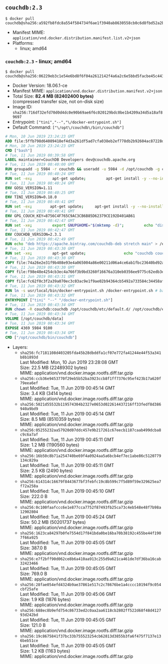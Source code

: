 ## `couchdb:2.3`

```console
$ docker pull couchdb@sha256:a592fb8fdc8a554f584734f6ae1f3940ab8630558cb0c6d8fbd52a2b9d9a3cfa
```

-	Manifest MIME: `application/vnd.docker.distribution.manifest.list.v2+json`
-	Platforms:
	-	linux; amd64

### `couchdb:2.3` - linux; amd64

```console
$ docker pull couchdb@sha256:06229eb3c1e54e6bd8f6f04a2612142f4a6a2c6e5bbd5facbe45c443267f4b3e
```

-	Docker Version: 18.06.1-ce
-	Manifest MIME: `application/vnd.docker.distribution.manifest.v2+json`
-	Total Size: **82.4 MB (82402400 bytes)**  
	(compressed transfer size, not on-disk size)
-	Image ID: `sha256:716df32efd70d0d4dc0e90b69ae6f6c020129bdc0be1b4209a34d5a18af89697`
-	Entrypoint: `["tini","--","\/docker-entrypoint.sh"]`
-	Default Command: `["\/opt\/couchdb\/bin\/couchdb"]`

```dockerfile
# Mon, 10 Jun 2019 23:24:23 GMT
ADD file:5ffb798d64089418ef4d3a261df5ad7cfa038eb2ef778db2b92604ac87228d99 in / 
# Mon, 10 Jun 2019 23:24:23 GMT
CMD ["bash"]
# Tue, 11 Jun 2019 00:39:58 GMT
LABEL maintainer=CouchDB Developers dev@couchdb.apache.org
# Tue, 11 Jun 2019 00:40:00 GMT
RUN groupadd -g 5984 -r couchdb && useradd -u 5984 -d /opt/couchdb -g couchdb couchdb
# Tue, 11 Jun 2019 00:40:24 GMT
RUN set -ex;         apt-get update;         apt-get install -y --no-install-recommends                 apt-transport-https                 ca-certificates                 dirmngr                 gnupg         ;         rm -rf /var/lib/apt/lists/*
# Tue, 11 Jun 2019 00:40:24 GMT
ENV GOSU_VERSION=1.11
# Tue, 11 Jun 2019 00:40:25 GMT
ENV TINI_VERSION=0.18.0
# Tue, 11 Jun 2019 00:40:41 GMT
RUN set -ex; 		apt-get update; 	apt-get install -y --no-install-recommends wget; 	rm -rf /var/lib/apt/lists/*; 		dpkgArch="$(dpkg --print-architecture | awk -F- '{ print $NF }')"; 		wget -O /usr/local/bin/gosu "https://github.com/tianon/gosu/releases/download/${GOSU_VERSION}/gosu-$dpkgArch"; 	wget -O /usr/local/bin/gosu.asc "https://github.com/tianon/gosu/releases/download/$GOSU_VERSION/gosu-$dpkgArch.asc"; 	export GNUPGHOME="$(mktemp -d)";         echo "disable-ipv6" >> ${GNUPGHOME}/dirmngr.conf;         for server in $(shuf -e pgpkeys.mit.edu             ha.pool.sks-keyservers.net             hkp://p80.pool.sks-keyservers.net:80             pgp.mit.edu) ; do         gpg --batch --keyserver $server --recv-keys B42F6819007F00F88E364FD4036A9C25BF357DD4 && break || : ;         done; 	gpg --batch --verify /usr/local/bin/gosu.asc /usr/local/bin/gosu; 	rm -rf "$GNUPGHOME" /usr/local/bin/gosu.asc; 	chmod +x /usr/local/bin/gosu; 	gosu nobody true;     	wget -O /usr/local/bin/tini "https://github.com/krallin/tini/releases/download/v${TINI_VERSION}/tini-$dpkgArch"; 	wget -O /usr/local/bin/tini.asc "https://github.com/krallin/tini/releases/download/v${TINI_VERSION}/tini-$dpkgArch.asc"; 	export GNUPGHOME="$(mktemp -d)";         echo "disable-ipv6" >> ${GNUPGHOME}/dirmngr.conf;         for server in $(shuf -e pgpkeys.mit.edu             ha.pool.sks-keyservers.net             hkp://p80.pool.sks-keyservers.net:80             pgp.mit.edu) ; do         gpg --batch --keyserver $server --recv-keys 595E85A6B1B4779EA4DAAEC70B588DFF0527A9B7 && break || : ;         done; 	gpg --batch --verify /usr/local/bin/tini.asc /usr/local/bin/tini; 	rm -rf "$GNUPGHOME" /usr/local/bin/tini.asc; 	chmod +x /usr/local/bin/tini;         apt-get purge -y --auto-remove wget; 	tini --version
# Tue, 11 Jun 2019 00:40:41 GMT
ENV GPG_COUCH_KEY=8756C4F765C9AC3CB6B85D62379CE192D401AB61
# Tue, 11 Jun 2019 00:42:47 GMT
RUN set -xe;         export GNUPGHOME="$(mktemp -d)";         echo "disable-ipv6" >> ${GNUPGHOME}/dirmngr.conf;         for server in $(shuf -e pgpkeys.mit.edu             ha.pool.sks-keyservers.net             hkp://p80.pool.sks-keyservers.net:80             pgp.mit.edu) ; do                 gpg --batch --keyserver $server --recv-keys $GPG_COUCH_KEY && break || : ;         done;         gpg --batch --export $GPG_COUCH_KEY > /etc/apt/trusted.gpg.d/couchdb.gpg;         command -v gpgconf && gpgconf --kill all || :;         rm -rf "$GNUPGHOME";         apt-key list
# Tue, 11 Jun 2019 00:42:47 GMT
ENV COUCHDB_VERSION=2.3.1
# Tue, 11 Jun 2019 00:42:49 GMT
RUN echo "deb https://apache.bintray.com/couchdb-deb stretch main" > /etc/apt/sources.list.d/couchdb.list
# Tue, 11 Jun 2019 00:43:30 GMT
RUN set -xe;         apt-get update;                 echo "couchdb couchdb/mode select none" | debconf-set-selections;         DEBIAN_FRONTEND=noninteractive apt-get install -y --allow-downgrades --allow-remove-essential --allow-change-held-packages                 couchdb="$COUCHDB_VERSION"~stretch         ;         rmdir /var/lib/couchdb /var/log/couchdb;         rm /opt/couchdb/data /opt/couchdb/var/log;         mkdir -p /opt/couchdb/data /opt/couchdb/var/log;         chown couchdb:couchdb /opt/couchdb/data /opt/couchdb/var/log;         chmod 777 /opt/couchdb/data /opt/couchdb/var/log;         rm /opt/couchdb/etc/default.d/10-filelog.ini;         rm -rf /var/lib/apt/lists/*
# Tue, 11 Jun 2019 00:43:30 GMT
COPY file:74a26e2e31f9b408e93e4a065004a86e00211d06a4ce6ab1fbc23640bd92a929 in /opt/couchdb/etc/default.d/ 
# Tue, 11 Jun 2019 00:43:30 GMT
COPY file:f98e48e4254cb3ec4a766f3b9bd3260f16676a310eb0356ee9775c62edb3e8f3 in /opt/couchdb/etc/ 
# Tue, 11 Jun 2019 00:43:31 GMT
COPY file:fc62f0c3f2a39a070ec3c03ac9e1f9ae02b94364cb5492a733584c34458af969 in /usr/local/bin 
# Tue, 11 Jun 2019 00:43:32 GMT
RUN ln -s usr/local/bin/docker-entrypoint.sh /docker-entrypoint.sh # backwards compat
# Tue, 11 Jun 2019 00:43:32 GMT
ENTRYPOINT ["tini" "--" "/docker-entrypoint.sh"]
# Tue, 11 Jun 2019 00:43:34 GMT
RUN chown -R couchdb:couchdb /opt/couchdb/etc/default.d/ /opt/couchdb/etc/vm.args
# Tue, 11 Jun 2019 00:43:34 GMT
VOLUME [/opt/couchdb/data]
# Tue, 11 Jun 2019 00:43:34 GMT
EXPOSE 4369 5984 9100
# Tue, 11 Jun 2019 00:43:34 GMT
CMD ["/opt/couchdb/bin/couchdb"]
```

-	Layers:
	-	`sha256:fc7181108d403205fda45b28dbddfa1cf07e772fa41244e44f53a341b8b1893d`  
		Last Modified: Mon, 10 Jun 2019 23:28:08 GMT  
		Size: 22.5 MB (22489302 bytes)  
		MIME: application/vnd.docker.image.rootfs.diff.tar.gzip
	-	`sha256:ccb36e9453770f29eb5b52ba3923ccb8f1ff7376c95ef423b17a620f79eea6ef`  
		Last Modified: Tue, 11 Jun 2019 00:45:14 GMT  
		Size: 3.4 KB (3414 bytes)  
		MIME: application/vnd.docker.image.rootfs.diff.tar.gzip
	-	`sha256:5021d55532b119574304b2327e0653d022614437216ff33fedf8d386940a9bd9`  
		Last Modified: Tue, 11 Jun 2019 00:45:14 GMT  
		Size: 8.5 MB (8510359 bytes)  
		MIME: application/vnd.docker.image.rootfs.diff.tar.gzip
	-	`sha256:05255232aa57920d07ddc457e9b217261c67eecb1187caab499dcba8c9c6a7af`  
		Last Modified: Tue, 11 Jun 2019 00:45:11 GMT  
		Size: 1.2 MB (1190560 bytes)  
		MIME: application/vnd.docker.image.rootfs.diff.tar.gzip
	-	`sha256:16b50c8b71a254740be69f4a0924aa5a6bcb4ef7ec1abe86c5120779134c829a`  
		Last Modified: Tue, 11 Jun 2019 00:45:11 GMT  
		Size: 2.5 KB (2490 bytes)  
		MIME: application/vnd.docker.image.rootfs.diff.tar.gzip
	-	`sha256:614314c16679f8443677bf3febfc19c8b599c7f5d89f59e329625ea7f72a258a`  
		Last Modified: Tue, 11 Jun 2019 00:45:10 GMT  
		Size: 222.0 B  
		MIME: application/vnd.docker.image.rootfs.diff.tar.gzip
	-	`sha256:0c100faafccc6e1e877cca7752f87493fb25ca73c4eb548e48f7b98a12902804`  
		Last Modified: Tue, 11 Jun 2019 00:45:24 GMT  
		Size: 50.2 MB (50201737 bytes)  
		MIME: application/vnd.docker.image.rootfs.diff.tar.gzip
	-	`sha256:1623ca84297b0fe7554d17f841bda0be16ba70b38192c455be44f1907f66a925`  
		Last Modified: Tue, 11 Jun 2019 00:45:05 GMT  
		Size: 387.0 B  
		MIME: application/vnd.docker.image.rootfs.diff.tar.gzip
	-	`sha256:e7f2bff90d062ce8b6a410aa913c255d9a621ca461de7df36ba16cab32423466`  
		Last Modified: Tue, 11 Jun 2019 00:45:05 GMT  
		Size: 769.0 B  
		MIME: application/vnd.docker.image.rootfs.diff.tar.gzip
	-	`sha256:28fae054efd4324b9ae37861e517c2c78676be1a4cccc10194f9c054cbf25afe`  
		Last Modified: Tue, 11 Jun 2019 00:45:06 GMT  
		Size: 1.9 KB (1876 bytes)  
		MIME: application/vnd.docker.image.rootfs.diff.tar.gzip
	-	`sha256:688ec8b9efd754c86733ed2c0aa2aa6118cb2802ff522d68f48d412793d242bd`  
		Last Modified: Tue, 11 Jun 2019 00:45:05 GMT  
		Size: 121.0 B  
		MIME: application/vnd.docker.image.rootfs.diff.tar.gzip
	-	`sha256:19c8675841f37bc33b755523254cb62813d3855b3fa6f475f7137e136beb51ce`  
		Last Modified: Tue, 11 Jun 2019 00:45:05 GMT  
		Size: 1.2 KB (1163 bytes)  
		MIME: application/vnd.docker.image.rootfs.diff.tar.gzip
